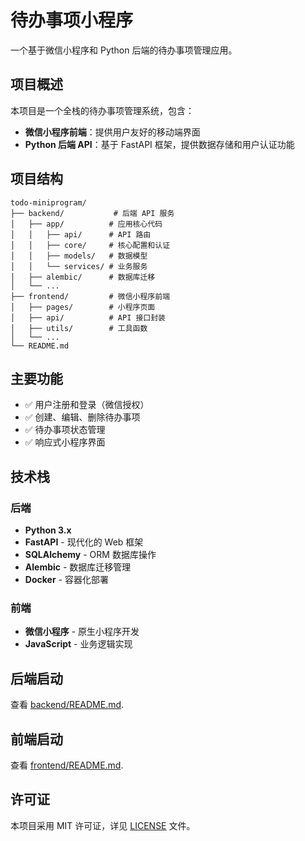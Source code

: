 # 待办事项小程序

一个基于微信小程序和 Python 后端的待办事项管理应用。

## 项目概述

本项目是一个全栈的待办事项管理系统，包含：
- **微信小程序前端**：提供用户友好的移动端界面
- **Python 后端 API**：基于 FastAPI 框架，提供数据存储和用户认证功能

## 项目结构

```
todo-miniprogram/
├── backend/           # 后端 API 服务
│   ├── app/          # 应用核心代码
│   │   ├── api/      # API 路由
│   │   ├── core/     # 核心配置和认证
│   │   ├── models/   # 数据模型
│   │   └── services/ # 业务服务
│   ├── alembic/      # 数据库迁移
│   └── ...
├── frontend/         # 微信小程序前端
│   ├── pages/        # 小程序页面
│   ├── api/          # API 接口封装
│   ├── utils/        # 工具函数
│   └── ...
└── README.md
```

## 主要功能

- ✅ 用户注册和登录（微信授权）
- ✅ 创建、编辑、删除待办事项
- ✅ 待办事项状态管理
- ✅ 响应式小程序界面

## 技术栈

### 后端
- **Python 3.x**
- **FastAPI** - 现代化的 Web 框架
- **SQLAlchemy** - ORM 数据库操作
- **Alembic** - 数据库迁移管理
- **Docker** - 容器化部署

### 前端
- **微信小程序** - 原生小程序开发
- **JavaScript** - 业务逻辑实现

## 后端启动

查看 [backend/README.md](./backend/README.md).

## 前端启动

查看 [frontend/README.md](./frontend/README.md).

## 许可证

本项目采用 MIT 许可证，详见 [LICENSE](LICENSE) 文件。

